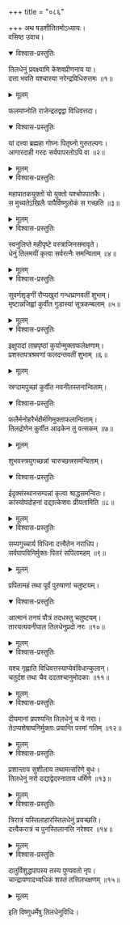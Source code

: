 +++
title = "०८६"

+++
अथ षडशीतितमोऽध्यायः।  
वसिष्ठ उवाच।  

<details open><summary>विश्वास-प्रस्तुतिः</summary>

तिलधेनुं प्रवक्ष्यामि केशवप्रीणनाय या।  
दत्ता भवति यश्चास्या नरेन्द्रविधिरुत्तमः ॥१॥
</details>

<details><summary>मूलम्</summary>

तिलधेनुं प्रवक्ष्यामि केशवप्रीणनाय या।  
दत्ता भवति यश्चास्या नरेन्द्रविधिरुत्तमः ॥१॥
</details>

फलमाप्नोति राजेन्द्रतद्वद्वा विधिवत्तदा।  

<details open><summary>विश्वास-प्रस्तुतिः</summary>

यां दत्त्वा ब्रह्महा गोघ्नः पितृघ्नो गुरुतल्पगः।  
आगारदाही गरदः सर्वपापरतोऽपि वा ॥२॥
</details>

<details><summary>मूलम्</summary>

यां दत्त्वा ब्रह्महा गोघ्नः पितृघ्नो गुरुतल्पगः।  
आगारदाही गरदः सर्वपापरतोऽपि वा ॥२॥
</details>


<details open><summary>विश्वास-प्रस्तुतिः</summary>

महापातकयुक्तो यो युक्तो यश्चोपपातकैः।  
स मुच्यतेऽखिलैः पापैर्विष्णुलोकं स गच्छति ॥३॥
</details>

<details><summary>मूलम्</summary>

महापातकयुक्तो यो युक्तो यश्चोपपातकैः।  
स मुच्यतेऽखिलैः पापैर्विष्णुलोकं स गच्छति ॥३॥
</details>


<details open><summary>विश्वास-प्रस्तुतिः</summary>

स्वनुलिप्ते महीपृष्टे वस्त्राजिनसमावृते।  
धेनुं तिलमयीं कृत्वा सर्वरत्नैः समन्विताम् ॥४॥
</details>

<details><summary>मूलम्</summary>

स्वनुलिप्ते महीपृष्टे वस्त्राजिनसमावृते।  
धेनुं तिलमयीं कृत्वा सर्वरत्नैः समन्विताम् ॥४॥
</details>


<details open><summary>विश्वास-प्रस्तुतिः</summary>

सुवर्णशृङ्गीं रौप्यखुरां गन्धघ्राणवतीं शुभाम्।  
मृष्टान्नजिह्वां कुर्वीत गुडास्यां सूत्रकम्बलाम् ॥५॥
</details>

<details><summary>मूलम्</summary>

सुवर्णशृङ्गीं रौप्यखुरां गन्धघ्राणवतीं शुभाम्।  
मृष्टान्नजिह्वां कुर्वीत गुडास्यां सूत्रकम्बलाम् ॥५॥
</details>


<details open><summary>विश्वास-प्रस्तुतिः</summary>

इक्षुपादां ताम्रपृष्ठां कुर्यान्मुक्ताफलेक्षणाम्।  
प्रशस्तपत्रश्रवणां फलदन्तवतीं शुभाम् ॥६॥
</details>

<details><summary>मूलम्</summary>

इक्षुपादां ताम्रपृष्ठां कुर्यान्मुक्ताफलेक्षणाम्।  
प्रशस्तपत्रश्रवणां फलदन्तवतीं शुभाम् ॥६॥
</details>

स्रग्दामपुच्छां कुर्वीत नवनीतस्तनान्विताम्।  

<details open><summary>विश्वास-प्रस्तुतिः</summary>

फलैर्मनोहरैर्भक्षैर्मणिमुक्ताफलान्विताम्।  
तिलद्रोणेन कुर्वीत आढकेन तु वत्सकम् ॥७॥
</details>

<details><summary>मूलम्</summary>

फलैर्मनोहरैर्भक्षैर्मणिमुक्ताफलान्विताम्।  
तिलद्रोणेन कुर्वीत आढकेन तु वत्सकम् ॥७॥
</details>

शुभवस्त्रयुगच्छन्नां चारुच्छत्त्रसमन्विताम्।  

<details open><summary>विश्वास-प्रस्तुतिः</summary>

ईदृक्संस्थानसम्पन्नां कृत्वा श्राद्धसमन्वितः।  
कांस्योपदोहनां दद्यात्केशवः प्रीयतामिति ॥८॥
</details>

<details><summary>मूलम्</summary>

ईदृक्संस्थानसम्पन्नां कृत्वा श्राद्धसमन्वितः।  
कांस्योपदोहनां दद्यात्केशवः प्रीयतामिति ॥८॥
</details>


<details open><summary>विश्वास-प्रस्तुतिः</summary>

सम्यगुच्चार्य विधिना दत्त्वैतेन नराधिप।  
सर्वपापविनिर्मुक्तः पितरं सपितामहम् ॥९॥
</details>

<details><summary>मूलम्</summary>

सम्यगुच्चार्य विधिना दत्त्वैतेन नराधिप।  
सर्वपापविनिर्मुक्तः पितरं सपितामहम् ॥९॥
</details>

प्रपितामहं तथा पूर्वं पुरुषाणां चतुष्टयम्।  

<details open><summary>विश्वास-प्रस्तुतिः</summary>

आत्मानं तनयं पौत्रं तदधस्तु चतुष्टयम्।  
तारयत्यवनीपाल तिलधेनुप्रदो नरः ॥१०॥
</details>

<details><summary>मूलम्</summary>

आत्मानं तनयं पौत्रं तदधस्तु चतुष्टयम्।  
तारयत्यवनीपाल तिलधेनुप्रदो नरः ॥१०॥
</details>


<details open><summary>विश्वास-प्रस्तुतिः</summary>

यश्च गृह्णाति विधिवत्तस्याप्येवंविधान्कुलान्।  
चतुर्दश तथा चैव ददतश्चानुमोदकाः ॥११॥
</details>

<details><summary>मूलम्</summary>

यश्च गृह्णाति विधिवत्तस्याप्येवंविधान्कुलान्।  
चतुर्दश तथा चैव ददतश्चानुमोदकाः ॥११॥
</details>


<details open><summary>विश्वास-प्रस्तुतिः</summary>

दीयमानां प्रपश्यन्ति तिलधेनुं च ये नराः।  
तेऽप्यशेषाघनिर्मुक्ताः प्रयान्ति परमां गतिम् ॥१२॥
</details>

<details><summary>मूलम्</summary>

दीयमानां प्रपश्यन्ति तिलधेनुं च ये नराः।  
तेऽप्यशेषाघनिर्मुक्ताः प्रयान्ति परमां गतिम् ॥१२॥
</details>


<details open><summary>विश्वास-प्रस्तुतिः</summary>

प्रशान्ताय सुशीलाय तथामत्सरिणे बुधः।  
तिलधेनुं नरो दद्याद्वेदस्नाताय धर्मिणे ॥१३॥
</details>

<details><summary>मूलम्</summary>

प्रशान्ताय सुशीलाय तथामत्सरिणे बुधः।  
तिलधेनुं नरो दद्याद्वेदस्नाताय धर्मिणे ॥१३॥
</details>


<details open><summary>विश्वास-प्रस्तुतिः</summary>

त्रिरात्रं यस्तिलाहारस्तिलधेनुं प्रयच्छति।  
दत्त्वैकरात्रं च पुनस्तिलानत्ति नरेश्वर ॥१४॥
</details>

<details><summary>मूलम्</summary>

त्रिरात्रं यस्तिलाहारस्तिलधेनुं प्रयच्छति।  
दत्त्वैकरात्रं च पुनस्तिलानत्ति नरेश्वर ॥१४॥
</details>


<details open><summary>विश्वास-प्रस्तुतिः</summary>

दातुर्विशुद्धपापस्य तस्य पुण्यवतो नृप।  
चान्द्रायणादभ्यधिकं शस्तं तत्तिलभक्षणम् ॥१५॥
</details>

<details><summary>मूलम्</summary>

दातुर्विशुद्धपापस्य तस्य पुण्यवतो नृप।  
चान्द्रायणादभ्यधिकं शस्तं तत्तिलभक्षणम् ॥१५॥
</details>

इति विष्णुधर्मेषु तिलधेनुविधिः।  
